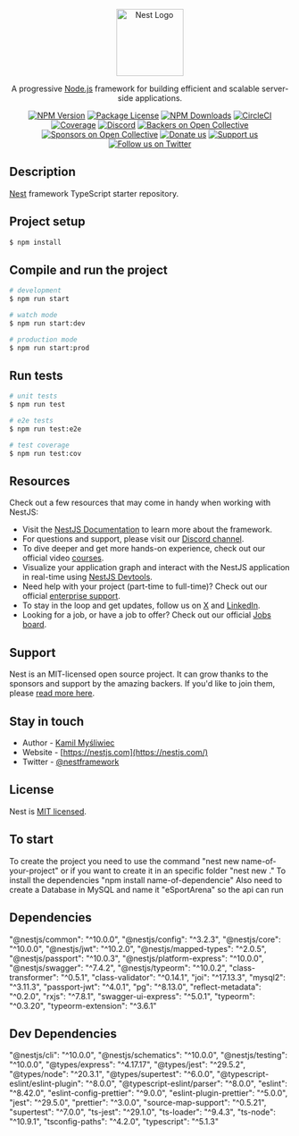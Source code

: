 <p align="center">
  <a href="http://nestjs.com/" target="blank"><img src="https://nestjs.com/img/logo-small.svg" width="120" alt="Nest Logo" /></a>
</p>

[circleci-image]: https://img.shields.io/circleci/build/github/nestjs/nest/master?token=abc123def456
[circleci-url]: https://circleci.com/gh/nestjs/nest

  <p align="center">A progressive <a href="http://nodejs.org" target="_blank">Node.js</a> framework for building efficient and scalable server-side applications.</p>
    <p align="center">
<a href="https://www.npmjs.com/~nestjscore" target="_blank"><img src="https://img.shields.io/npm/v/@nestjs/core.svg" alt="NPM Version" /></a>
<a href="https://www.npmjs.com/~nestjscore" target="_blank"><img src="https://img.shields.io/npm/l/@nestjs/core.svg" alt="Package License" /></a>
<a href="https://www.npmjs.com/~nestjscore" target="_blank"><img src="https://img.shields.io/npm/dm/@nestjs/common.svg" alt="NPM Downloads" /></a>
<a href="https://circleci.com/gh/nestjs/nest" target="_blank"><img src="https://img.shields.io/circleci/build/github/nestjs/nest/master" alt="CircleCI" /></a>
<a href="https://coveralls.io/github/nestjs/nest?branch=master" target="_blank"><img src="https://coveralls.io/repos/github/nestjs/nest/badge.svg?branch=master#9" alt="Coverage" /></a>
<a href="https://discord.gg/G7Qnnhy" target="_blank"><img src="https://img.shields.io/badge/discord-online-brightgreen.svg" alt="Discord"/></a>
<a href="https://opencollective.com/nest#backer" target="_blank"><img src="https://opencollective.com/nest/backers/badge.svg" alt="Backers on Open Collective" /></a>
<a href="https://opencollective.com/nest#sponsor" target="_blank"><img src="https://opencollective.com/nest/sponsors/badge.svg" alt="Sponsors on Open Collective" /></a>
  <a href="https://paypal.me/kamilmysliwiec" target="_blank"><img src="https://img.shields.io/badge/Donate-PayPal-ff3f59.svg" alt="Donate us"/></a>
    <a href="https://opencollective.com/nest#sponsor"  target="_blank"><img src="https://img.shields.io/badge/Support%20us-Open%20Collective-41B883.svg" alt="Support us"></a>
  <a href="https://twitter.com/nestframework" target="_blank"><img src="https://img.shields.io/twitter/follow/nestframework.svg?style=social&label=Follow" alt="Follow us on Twitter"></a>
</p>
  <!--[![Backers on Open Collective](https://opencollective.com/nest/backers/badge.svg)](https://opencollective.com/nest#backer)
  [![Sponsors on Open Collective](https://opencollective.com/nest/sponsors/badge.svg)](https://opencollective.com/nest#sponsor)-->

## Description

[Nest](https://github.com/nestjs/nest) framework TypeScript starter repository.

## Project setup

```bash
$ npm install
```

## Compile and run the project

```bash
# development
$ npm run start

# watch mode
$ npm run start:dev

# production mode
$ npm run start:prod
```

## Run tests

```bash
# unit tests
$ npm run test

# e2e tests
$ npm run test:e2e

# test coverage
$ npm run test:cov
```

## Resources

Check out a few resources that may come in handy when working with NestJS:

- Visit the [NestJS Documentation](https://docs.nestjs.com) to learn more about the framework.
- For questions and support, please visit our [Discord channel](https://discord.gg/G7Qnnhy).
- To dive deeper and get more hands-on experience, check out our official video [courses](https://courses.nestjs.com/).
- Visualize your application graph and interact with the NestJS application in real-time using [NestJS Devtools](https://devtools.nestjs.com).
- Need help with your project (part-time to full-time)? Check out our official [enterprise support](https://enterprise.nestjs.com).
- To stay in the loop and get updates, follow us on [X](https://x.com/nestframework) and [LinkedIn](https://linkedin.com/company/nestjs).
- Looking for a job, or have a job to offer? Check out our official [Jobs board](https://jobs.nestjs.com).

## Support

Nest is an MIT-licensed open source project. It can grow thanks to the sponsors and support by the amazing backers. If you'd like to join them, please [read more here](https://docs.nestjs.com/support).

## Stay in touch

- Author - [Kamil Myśliwiec](https://twitter.com/kammysliwiec)
- Website - [https://nestjs.com](https://nestjs.com/)
- Twitter - [@nestframework](https://twitter.com/nestframework)

## License

Nest is [MIT licensed](https://github.com/nestjs/nest/blob/master/LICENSE).

## To start

To create the project you need to use the command "nest new name-of-your-project" or if you want to create it in an specific folder "nest new ."
To install the dependencies "npm install name-of-dependencie"
Also need to create a Database in MySQL and name it "eSportArena" so the api can run

## Dependencies 

"@nestjs/common": "^10.0.0",
"@nestjs/config": "^3.2.3",
"@nestjs/core": "^10.0.0",
"@nestjs/jwt": "^10.2.0",
"@nestjs/mapped-types": "^2.0.5",
"@nestjs/passport": "^10.0.3",
"@nestjs/platform-express": "^10.0.0",
"@nestjs/swagger": "^7.4.2",
"@nestjs/typeorm": "^10.0.2",
"class-transformer": "^0.5.1",
"class-validator": "^0.14.1",
"joi": "^17.13.3",
"mysql2": "^3.11.3",
"passport-jwt": "^4.0.1",
"pg": "^8.13.0",
"reflect-metadata": "^0.2.0",
"rxjs": "^7.8.1",
"swagger-ui-express": "^5.0.1",
"typeorm": "^0.3.20",
"typeorm-extension": "^3.6.1"

## Dev Dependencies 

"@nestjs/cli": "^10.0.0",
"@nestjs/schematics": "^10.0.0",
"@nestjs/testing": "^10.0.0",
"@types/express": "^4.17.17",
"@types/jest": "^29.5.2",
"@types/node": "^20.3.1",
"@types/supertest": "^6.0.0",
"@typescript-eslint/eslint-plugin": "^8.0.0",
"@typescript-eslint/parser": "^8.0.0",
"eslint": "^8.42.0",
"eslint-config-prettier": "^9.0.0",
"eslint-plugin-prettier": "^5.0.0",
"jest": "^29.5.0",
"prettier": "^3.0.0",
"source-map-support": "^0.5.21",
"supertest": "^7.0.0",
"ts-jest": "^29.1.0",
"ts-loader": "^9.4.3",
"ts-node": "^10.9.1",
"tsconfig-paths": "^4.2.0",
"typescript": "^5.1.3"
